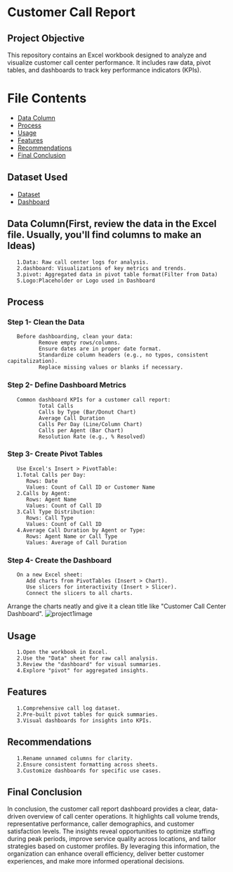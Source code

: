# Customer Call Report

## Project Objective 
This repository contains an Excel workbook designed to analyze and visualize customer call center performance. It includes raw data, pivot tables, and dashboards to track key performance indicators (KPIs).

# File Contents
- <a  href="https://github.com/hariharanr8/Customer_call_report/blob/main/README.md#Data Column">Data Column</a>
- <a  href="https://github.com/hariharanr8/Customer_call_report/blob/main/README.md#Process">Process</a>
- <a  href="https://github.com/hariharanr8/Customer_call_report/blob/main/README.md#Usage">Usage</a>
- <a  href="https://github.com/hariharanr8/Customer_call_report/blob/main/README.md#Features">Features</a>
- <a  href="https://github.com/hariharanr8/Customer_call_report/blob/main/README.md#Recommendations">Recommendations</a>
- <a  href="https://github.com/hariharanr8/Customer_call_report/blob/main/README.md#Final Conclusion">Final Conclusion</a>
## Dataset Used
- <a href="https://github.com/hariharanr8/Customer_call_report/blob/main/project1(customercallreport).xlsx">Dataset</a>
- <a href="https://github.com/hariharanr8/Customer_call_report/blob/main/project1(customercallreport)Data.xlsx">Dashboard</a>
## Data Column(First, review the data in the Excel file. Usually, you'll find columns to make an Ideas)
       1.Data: Raw call center logs for analysis.
       2.dashboard: Visualizations of key metrics and trends.
       3.pivot: Aggregated data in pivot table format(Filter from Data)
       5.Logo:Placeholder or Logo used in Dashboard
## Process
### Step 1- Clean the Data
       Before dashboarding, clean your data:
              Remove empty rows/columns.
              Ensure dates are in proper date format.
              Standardize column headers (e.g., no typos, consistent capitalization).
              Replace missing values or blanks if necessary.
### Step 2- Define Dashboard Metrics
       Common dashboard KPIs for a customer call report:
              Total Calls
              Calls by Type (Bar/Donut Chart)
              Average Call Duration
              Calls Per Day (Line/Column Chart)
              Calls per Agent (Bar Chart)
              Resolution Rate (e.g., % Resolved)
### Step 3- Create Pivot Tables
       Use Excel's Insert > PivotTable:
       1.Total Calls per Day:
          Rows: Date
          Values: Count of Call ID or Customer Name
       2.Calls by Agent:
          Rows: Agent Name
          Values: Count of Call ID
       3.Call Type Distribution:
          Rows: Call Type
          Values: Count of Call ID
       4.Average Call Duration by Agent or Type:
          Rows: Agent Name or Call Type
          Values: Average of Call Duration
### Step 4- Create the Dashboard
       On a new Excel sheet:
          Add charts from PivotTables (Insert > Chart).
          Use slicers for interactivity (Insert > Slicer).
          Connect the slicers to all charts.
Arrange the charts neatly and give it a clean title like "Customer Call Center Dashboard".
![project1image](https://github.com/user-attachments/assets/eb8c792c-0de1-4c04-9dda-d8b864106815)

## Usage
       1.Open the workbook in Excel.
       2.Use the "Data" sheet for raw call analysis.
       3.Review the "dashboard" for visual summaries.
       4.Explore "pivot" for aggregated insights.

## Features
       1.Comprehensive call log dataset.
       2.Pre-built pivot tables for quick summaries.
       3.Visual dashboards for insights into KPIs.

## Recommendations
       1.Rename unnamed columns for clarity.
       2.Ensure consistent formatting across sheets.
       3.Customize dashboards for specific use cases.
## Final Conclusion
In conclusion, the customer call report dashboard provides a clear, data-driven overview of call center operations. It highlights call volume trends, representative performance, caller demographics, and customer satisfaction levels. The insights reveal opportunities to  optimize staffing during peak periods, improve service quality across locations, and tailor strategies based on customer profiles.  By leveraging this information, the organization can enhance overall efficiency,  deliver better customer experiences, and make more informed operational decisions.
